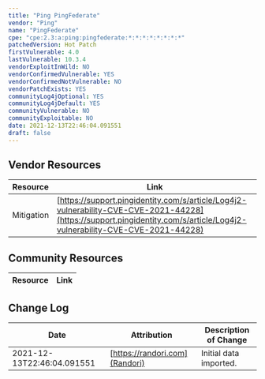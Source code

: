 ```yaml
---
title: "Ping PingFederate"
vendor: "Ping"
name: "PingFederate"
cpe: "cpe:2.3:a:ping:pingfederate:*:*:*:*:*:*:*:*"
patchedVersion: Hot Patch
firstVulnerable: 4.0
lastVulnerable: 10.3.4
vendorExploitInWild: NO
vendorConfirmedVulnerable: YES
vendorConfirmedNotVulnerable: NO
vendorPatchExists: YES
communityLog4jOptional: YES
communityLog4jDefault: YES
communityVulnerable: NO
communityExploitable: NO
date: 2021-12-13T22:46:04.091551
draft: false
---
```


## Vendor Resources
| Resource | Link |
| --- | --- |
| Mitigation | [https://support.pingidentity.com/s/article/Log4j2-vulnerability-CVE-CVE-2021-44228](https://support.pingidentity.com/s/article/Log4j2-vulnerability-CVE-CVE-2021-44228) |


## Community Resources
| Resource | Link |
| --- | --- |

## Change Log
| Date | Attribution | Description of Change |
| --- | --- | --- |
| 2021-12-13T22:46:04.091551 | [https://randori.com](Randori) | Initial data imported. |
